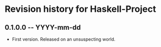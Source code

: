 # Revision history for Haskell-Project

## 0.1.0.0 -- YYYY-mm-dd

* First version. Released on an unsuspecting world.
